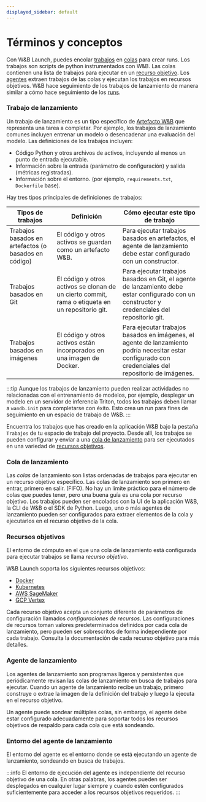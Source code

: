 ```yaml
---
displayed_sidebar: default
---
```


# Términos y conceptos
Con W&B Launch, puedes encolar [trabajos](#launch-job) en [colas](#launch-queue) para crear runs. Los trabajos son scripts de python instrumentados con W&B. Las colas contienen una lista de trabajos para ejecutar en un [recurso objetivo](#target-resources). Los [agentes](#launch-agent) extraen trabajos de las colas y ejecutan los trabajos en recursos objetivos. W&B hace seguimiento de los trabajos de lanzamiento de manera similar a cómo hace seguimiento de los [runs](../runs/intro.md).

### Trabajo de lanzamiento
Un trabajo de lanzamiento es un tipo específico de [Artefacto W&B](../artifacts/intro.md) que representa una tarea a completar. Por ejemplo, los trabajos de lanzamiento comunes incluyen entrenar un modelo o desencadenar una evaluación del modelo. Las definiciones de los trabajos incluyen:

- Código Python y otros archivos de activos, incluyendo al menos un punto de entrada ejecutable.
- Información sobre la entrada (parámetro de configuración) y salida (métricas registradas).
- Información sobre el entorno. (por ejemplo, `requirements.txt`, `Dockerfile` base).


Hay tres tipos principales de definiciones de trabajos:


| Tipos de trabajos | Definición | Cómo ejecutar este tipo de trabajo | 
| ---------- | --------- | -------------- |
|Trabajos basados en artefactos (o basados en código)| El código y otros activos se guardan como un artefacto W&B.| Para ejecutar trabajos basados en artefactos, el agente de lanzamiento debe estar configurado con un constructor. |
|Trabajos basados en Git| El código y otros activos se clonan de un cierto commit, rama o etiqueta en un repositorio git. | Para ejecutar trabajos basados en Git, el agente de lanzamiento debe estar configurado con un constructor y credenciales del repositorio git. |
|Trabajos basados en imágenes|El código y otros activos están incorporados en una imagen de Docker. | Para ejecutar trabajos basados en imágenes, el agente de lanzamiento podría necesitar estar configurado con credenciales del repositorio de imágenes. | 


:::tip
Aunque los trabajos de lanzamiento pueden realizar actividades no relacionadas con el entrenamiento de modelos, por ejemplo, desplegar un modelo en un servidor de inferencia Triton, todos los trabajos deben llamar a `wandb.init` para completarse con éxito. Esto crea un run para fines de seguimiento en un espacio de trabajo de W&B.
:::

Encuentra los trabajos que has creado en la aplicación W&B bajo la pestaña `Trabajos` de tu espacio de trabajo del proyecto. Desde allí, los trabajos se pueden configurar y enviar a una [cola de lanzamiento](#launch-queue) para ser ejecutados en una variedad de [recursos objetivos](#target-resources).

### Cola de lanzamiento
Las *colas* de lanzamiento son listas ordenadas de trabajos para ejecutar en un recurso objetivo específico. Las colas de lanzamiento son primero en entrar, primero en salir. (FIFO). No hay un límite práctico para el número de colas que puedes tener, pero una buena guía es una cola por recurso objetivo. Los trabajos pueden ser encolados con la UI de la aplicación W&B, la CLI de W&B o el SDK de Python. Luego, uno o más agentes de lanzamiento pueden ser configurados para extraer elementos de la cola y ejecutarlos en el recurso objetivo de la cola.

### Recursos objetivos
El entorno de cómputo en el que una cola de lanzamiento está configurada para ejecutar trabajos se llama *recurso objetivo*.

W&B Launch soporta los siguientes recursos objetivos:

- [Docker](./setup-launch-docker.md)
- [Kubernetes](./setup-launch-kubernetes.md)
- [AWS SageMaker](./setup-launch-sagemaker.md)
- [GCP Vertex](./setup-vertex.md)

Cada recurso objetivo acepta un conjunto diferente de parámetros de configuración llamados *configuraciones de recursos*. Las configuraciones de recursos toman valores predeterminados definidos por cada cola de lanzamiento, pero pueden ser sobrescritos de forma independiente por cada trabajo. Consulta la documentación de cada recurso objetivo para más detalles.

### Agente de lanzamiento
Los agentes de lanzamiento son programas ligeros y persistentes que periódicamente revisan las colas de lanzamiento en busca de trabajos para ejecutar. Cuando un agente de lanzamiento recibe un trabajo, primero construye o extrae la imagen de la definición del trabajo y luego la ejecuta en el recurso objetivo.

Un agente puede sondear múltiples colas, sin embargo, el agente debe estar configurado adecuadamente para soportar todos los recursos objetivos de respaldo para cada cola que está sondeando.

### Entorno del agente de lanzamiento
El entorno del agente es el entorno donde se está ejecutando un agente de lanzamiento, sondeando en busca de trabajos.

:::info
El entorno de ejecución del agente es independiente del recurso objetivo de una cola. En otras palabras, los agentes pueden ser desplegados en cualquier lugar siempre y cuando estén configurados suficientemente para acceder a los recursos objetivos requeridos.
:::